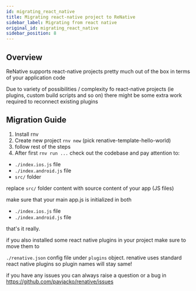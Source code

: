 ```yaml
---
id: migrating_react_native
title: Migrating react-native project to ReNative
sidebar_label: Migrating from react native
original_id: migrating_react_native
sidebar_position: 8
---
```


<!-- <img className="header-image" src="https://facebook.github.io/react-native/img/header_logo.svg" width="50" height="50" /> -->

## Overview

ReNative supports react-native projects pretty much out of the box in terms of your application code

Due to variety of possibilities / complexity fo react-native projects (ie plugins, custom build scripts and so on) there might be some extra work required to reconnect existing plugins

## Migration Guide

1. Install rnv
2. Create new project `rnv new` (pick renative-template-hello-world)
3. follow rest of the steps
4. After first `rnv run ...` check out the codebase and pay attention to:

-   `./index.ios.js` file
-   `./index.android.js` file
-   `src/` folder

replace `src/` folder content with source content of your app (JS files)

make sure that your main app.js is initialized in both

-   `./index.ios.js` file
-   `./index.android.js` file

that's it really.

if you also installed some react native plugins in your project make sure to move them to

`./renative.json` config file under `plugins` object. renative uses standard react native plugins so plugin names will stay same!

if you have any issues you can always raise a question or a bug in https://github.com/pavjacko/renative/issues
